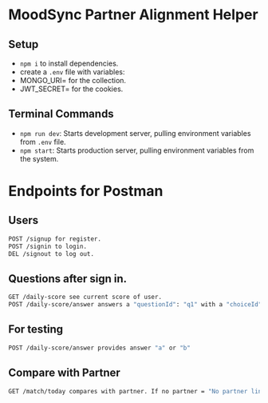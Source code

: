 # MoodSync Partner Alignment Helper

## Setup

- `npm i` to install dependencies.
- create a `.env` file with variables:
- MONGO_URI= for the collection.
- JWT_SECRET= for the cookies.

## Terminal Commands

- `npm run dev`: Starts development server, pulling environment variables from `.env` file.
- `npm start`: Starts production server, pulling environment variables from the system.

# Endpoints for Postman

## Users

```bash
POST /signup for register.
POST /signin to login.
DEL /signout to log out.
```

## Questions after sign in.

```bash
GET /daily-score see current score of user.
POST /daily-score/answer answers a "questionId": "q1" with a "choiceId" : "a".
```

## For testing

```bash
POST /daily-score/answer provides answer "a" or "b"
```

## Compare with Partner

```bash
GET /match/today compares with partner. If no partner = "No partner linked".
```

